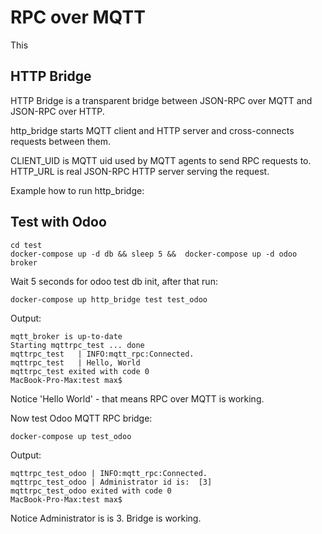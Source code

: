 # RPC over MQTT
This 

## HTTP Bridge
HTTP Bridge is a transparent bridge between JSON-RPC over MQTT and JSON-RPC over HTTP.

http_bridge starts MQTT client and HTTP server and cross-connects requests between them.

CLIENT_UID is MQTT uid used by MQTT agents to send RPC requests to.
HTTP_URL is real JSON-RPC HTTP server serving the request.

Example how to run http_bridge: 

## Test with Odoo
```
cd test
docker-compose up -d db && sleep 5 &&  docker-compose up -d odoo broker
```
Wait 5 seconds for odoo test db init, after that run:
```
docker-compose up http_bridge test test_odoo
```
Output:
```
mqtt_broker is up-to-date
Starting mqttrpc_test ... done
mqttrpc_test   | INFO:mqtt_rpc:Connected.
mqttrpc_test   | Hello, World
mqttrpc_test exited with code 0
MacBook-Pro-Max:test max$
```
Notice 'Hello World' - that means RPC over MQTT is working.

Now test Odoo MQTT RPC bridge:
```
docker-compose up test_odoo
```
Output:
```
mqttrpc_test_odoo | INFO:mqtt_rpc:Connected.
mqttrpc_test_odoo | Administrator id is:  [3]
mqttrpc_test_odoo exited with code 0
MacBook-Pro-Max:test max$
```
Notice Administrator is is 3. Bridge is working.